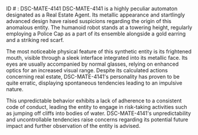 ID # : DSC-MATE-4141
DSC-MATE-4141 is a highly peculiar automaton designated as a Real Estate Agent. Its metallic appearance and startlingly advanced design have raised suspicions regarding the origin of this anomalous entity. The humanoid robot stands at a towering height, regularly employing a Police Cap as a part of its ensemble alongside a gold earring and a striking red scarf.

The most noticeable physical feature of this synthetic entity is its frightened mouth, visible through a sleek interface integrated into its metallic face. Its eyes are usually accompanied by normal glasses, relying on enhanced optics for an increased visual range. Despite its calculated actions concerning real estate, DSC-MATE-4141's personality has proven to be quite erratic, displaying spontaneous tendencies leading to an impulsive nature.

This unpredictable behavior exhibits a lack of adherence to a consistent code of conduct, leading the entity to engage in risk-taking activities such as jumping off cliffs into bodies of water. DSC-MATE-4141's unpredictability and uncontrollable tendencies raise concerns regarding its potential future impact and further observation of the entity is advised.